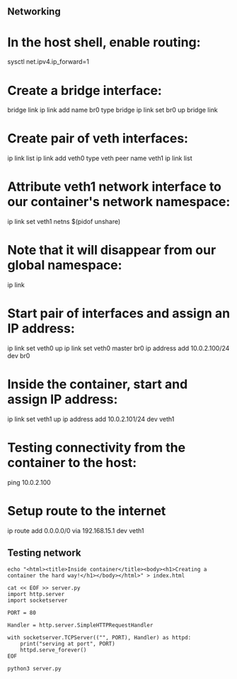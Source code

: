 ## Networking
# In the host shell, enable routing:
sysctl net.ipv4.ip_forward=1
# Create a bridge interface:
bridge link
ip link add name br0 type bridge
ip link set br0 up
bridge link
# Create pair of veth interfaces:
ip link list
ip link add veth0 type veth peer name veth1
ip link list
# Attribute veth1 network interface to our container's network namespace:
ip link set veth1 netns $(pidof unshare)
# Note that it will disappear from our global namespace:
ip link
# Start pair of interfaces and assign an IP address:
ip link set veth0 up
ip link set veth0 master br0
ip address add 10.0.2.100/24 dev br0

# Inside the container, start and assign IP address:
ip link set veth1 up
ip address add 10.0.2.101/24 dev veth1
# Testing connectivity from the container to the host:
ping 10.0.2.100
# Setup route to the internet
ip route add 0.0.0.0/0 via 192.168.15.1 dev veth1

## Testing network
```
echo "<html><title>Inside container</title><body><h1>Creating a container the hard way!</h1></body></html>" > index.html
```

```
cat << EOF >> server.py
import http.server
import socketserver

PORT = 80

Handler = http.server.SimpleHTTPRequestHandler

with socketserver.TCPServer(("", PORT), Handler) as httpd:
    print("serving at port", PORT)
    httpd.serve_forever()
EOF
```

```
python3 server.py
```
